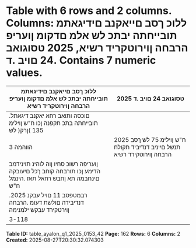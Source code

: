 # Table with 6 rows and 2 columns. Columns: ללוכ ךסב םייאקנב םידיגאתמ תובייחתה יבתכ לש אלמ םדקומ ןועריפ הרבחה ןוירוטקריד רשיא, 2025 טסוגואב 24 םויב .ד. Contains 7 numeric values.

| ללוכ ךסב םייאקנב םידיגאתמ תובייחתה יבתכ לש אלמ םדקומ ןועריפ הרבחה ןוירוטקריד רשיא | 2025 טסוגואב 24 םויב .ד |
|---|---|
| .םוכסה ותואב רחא יאקנב דיגאתל תובייחתה בתכ תקפנה ןכו ח"ש ןוילימ 135 )ןרק( לש |  |
| 3 הווהמה | ח"ש ןוילימ 75 לש ךסב 2025 תנשל םייניב דנדיביד תקולח הרבחה ןוירוטקירד רשיא | 2025 טסוגואב 24 םויב .ה |
| ןועריפה רשוכ סחיו ןוה לוהינ תוינידמב הדימע ןכו תורבחה קוחב ךכל םיעובקה םינחבמה תא ןחבש רחאל תאז .הינמל ח"ש |  |
| .2025 רבמטפסב 11 םויל עבקנ דנדיבידה םולשת דעומ .הרבחה ןוירטקירד עבקש ילמנימה |  |
| 3-118 |  |

**Table ID:** table_ayalon_q1_2025_0153_42
**Page:** 162
**Rows:** 6
**Columns:** 2
**Created:** 2025-08-27T20:30:32.074303

